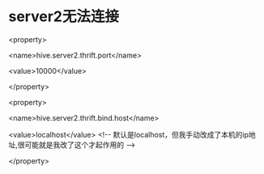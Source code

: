 # server2无法连接

&lt;property&gt;  

  &lt;name&gt;hive.server2.thrift.port&lt;/name&gt;  

  &lt;value&gt;10000&lt;/value&gt;  

&lt;/property&gt;  

&lt;property&gt;  

  &lt;name&gt;hive.server2.thrift.bind.host&lt;/name&gt;  

  &lt;value&gt;localhost&lt;/value&gt; &lt;!-- 默认是localhost，但我手动改成了本机的ip地址,很可能就是我改了这个才起作用的 --&gt;  

&lt;/property&gt;  



